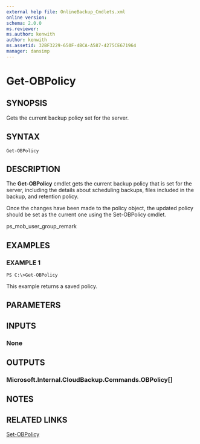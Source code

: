 ```yaml
---
external help file: OnlineBackup_Cmdlets.xml
online version: 
schema: 2.0.0
ms.reviewer:
ms.author: kenwith
author: kenwith
ms.assetid: 32BF3229-650F-4BCA-A587-4275CE671964
manager: dansimp
---
```


# Get-OBPolicy

## SYNOPSIS
Gets the current backup policy set for the server.

## SYNTAX

```
Get-OBPolicy
```

## DESCRIPTION
The **Get-OBPolicy** cmdlet gets the current backup policy that is set for the server, including the details about scheduling backups, files included in the backup, and retention policy.

Once the changes have been made to the policy object, the updated policy should be set as the current one using the Set-OBPolicy cmdlet.

ps_mob_user_group_remark

## EXAMPLES

### EXAMPLE 1
```
PS C:\>Get-OBPolicy
```

This example returns a saved policy.

## PARAMETERS

## INPUTS

### None

## OUTPUTS

### Microsoft.Internal.CloudBackup.Commands.OBPolicy[]

## NOTES

## RELATED LINKS

[Set-OBPolicy](./Set-OBPolicy.md)

